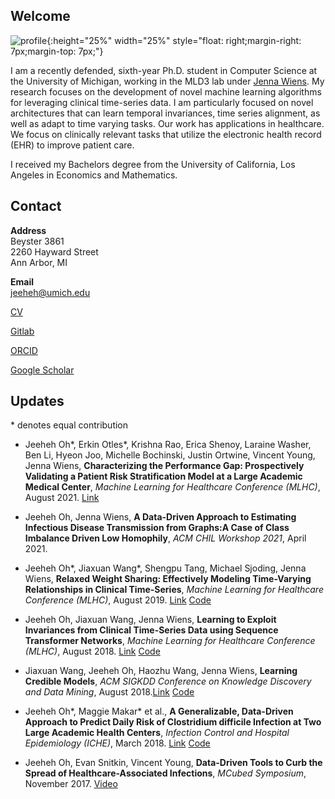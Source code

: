 ## Welcome
 
![profile](https://jeeheh.github.io/IMG_2760.JPG){:height="25%" width="25%" style="float: right;margin-right: 7px;margin-top: 7px;"}

I am a recently defended, sixth-year Ph.D. student in Computer Science at the University of Michigan, working in the MLD3 lab under [Jenna Wiens](http://www-personal.umich.edu/~wiensj/). My research focuses on the development of novel machine learning algorithms for leveraging clinical time-series data. I am particularly focused on novel architectures that can learn temporal invariances, time series alignment, as well as adapt to time varying tasks. Our work has applications in healthcare. We focus on clinically relevant tasks that utilize the electronic health record (EHR) to improve patient care.

I received my Bachelors degree from the University of California, Los Angeles in Economics and Mathematics. 

## Contact

**Address**  
Beyster 3861  
2260 Hayward Street  
Ann Arbor, MI  

**Email**  
jeeheh@umich.edu  

[CV](https://github.com/jeeheh/jeeheh.github.io/blob/master/CV.pdf)

[Gitlab](https://gitlab.eecs.umich.edu/jeeheh)

[ORCID](https://orcid.org/0000-0002-8537-3070O)

[Google Scholar](https://scholar.google.com/citations?user=JvbFgzIAAAAJ&hl=en)

## Updates
\* denotes equal contribution

- Jeeheh Oh\*, Erkin Otles\*, Krishna Rao, Erica Shenoy, Laraine Washer, Ben Li, Hyeon Joo, Michelle Bochinski, Justin Ortwine, Vincent Young, Jenna Wiens, __Characterizing the Performance Gap: Prospectively Validating a Patient Risk Stratification Model at a Large Academic Medical Center__, *Machine Learning for Healthcare Conference (MLHC)*, August 2021. [Link](https://www.mlforhc.org/s/Performance_Gap___Prospective_Validation.pdf)

- Jeeheh Oh, Jenna Wiens, __A Data-Driven Approach to Estimating Infectious Disease Transmission from Graphs:A Case of Class Imbalance Driven Low Homophily__, *ACM CHIL Workshop 2021*, April 2021.
 
- Jeeheh Oh\*, Jiaxuan Wang\*, Shengpu Tang, Michael Sjoding, Jenna Wiens, __Relaxed Weight Sharing: Effectively Modeling Time-Varying Relationships in Clinical Time-Series__, *Machine Learning for Healthcare Conference (MLHC)*, August 2019. [Link](https://static1.squarespace.com/static/59d5ac1780bd5ef9c396eda6/t/5d472de6316029000145ac01/1564945896273/Oh.pdf) [Code](https://gitlab.eecs.umich.edu/mld3/mlhc2019_relaxed_parameter_sharing)

- Jeeheh Oh, Jiaxuan Wang, Jenna Wiens, __Learning to Exploit Invariances from Clinical Time-Series Data using Sequence Transformer Networks__, *Machine Learning for Healthcare Conference (MLHC)*, August 2018. [Link](https://arxiv.org/abs/1808.06725) [Code](https://gitlab.eecs.umich.edu/jeeheh/MLHC2018_SequenceTransformerNetworks)

- Jiaxuan Wang, Jeeheh Oh, Haozhu Wang, Jenna Wiens, __Learning Credible Models__, *ACM SIGKDD Conference on Knowledge Discovery and Data Mining*, August 2018.[Link](https://www.kdd.org/kdd2018/accepted-papers/view/learning-credible-models) [Code](https://github.com/nathanwang000/credible_learning)

- Jeeheh Oh\*, Maggie Makar\* et al., __A Generalizable, Data-Driven Approach to Predict Daily Risk of Clostridium difficile Infection at Two Large Academic Health Centers__, *Infection Control and Hospital Epidemiology (ICHE)*, March 2018. [Link](https://www.cambridge.org/core/journals/infection-control-and-hospital-epidemiology/article/generalizable-datadriven-approach-to-predict-daily-risk-of-clostridium-difficile-infection-at-two-large-academic-health-centers/0C15787AAD711ACA03F692F0F45BCBCB) [Code](https://gitlab.eecs.umich.edu/jeeheh/ICHE2018_CDIRiskPrediction)

- Jeeheh Oh, Evan Snitkin, Vincent Young, __Data-Driven Tools to Curb the Spread of Healthcare-Associated Infections__, *MCubed Symposium*, November 2017. [Video](https://youtu.be/HM_DFcNv6-I)
